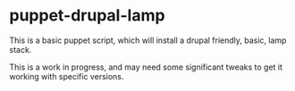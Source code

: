 puppet-drupal-lamp
==================

This is a basic puppet script, which will install a drupal friendly, basic, lamp stack.

This is a work in progress, and may need some significant tweaks to get it working with 
specific versions.

